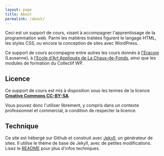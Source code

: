```yaml
---
layout: page
title: About
permalink: /about/
---
```


Ceci est un support de cours, visant à accompagner l'apprentissage de la programmation web. Parmi les matières traitées figurent le langage HTML, les styles CSS, ou encore la conception de sites avec WordPress.

Ce support de cours accompagne entre autres les cours donnés à [l'Eracom](https://www.eracom.ch/) (Lausanne), à [l'Ecole d'Art Appliqués de La Chaux-de-Fonds](http://www.eaa-la-chaux-de-fonds.ch/), ainsi que les modules de formation du Collectif WP.

## Licence

Ce support de cours est mis à disposition sous les termes de la licence **[Creative Commons CC-BY-SA](https://creativecommons.org/licenses/by/4.0/)**.

Vous pouvez donc l'utiliser librement, y compris dans un contexte professionnel et commercial, à condition de respecter la licence.

## Technique

Ce site est hébergé sur Github et construit avec [Jekyll](http://jekyllrb.com/), un générateur de sites. Il utilise le thème de base de Jekyll, avec de petites modifications. Lisez le [README](../README.md) pour plus d'infos techniques.
